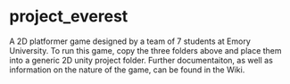 # project_everest
A 2D platformer game designed by a team of 7 students at Emory University.
To run this game, copy the three folders above and place them into a generic 2D unity project folder.
Further documentaiton, as well as information on the nature of the game, can be found in the Wiki.
